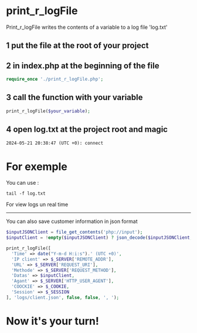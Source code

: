 # print_r_logFile
Print_r_logFile writes the contents of a variable to a log file 'log.txt'


## 1 put the file at the root of your project
## 2 in index.php at the beginning of the file
```php
require_once './print_r_logFile.php';
```
## 3 call the function with your variable
```php
print_r_logFile($your_variable);
```
## 4 open log.txt at the project root and magic
```txt
2024-05-21 20:38:47 (UTC +0): connect
```

# For exemple
You can use :
```shell
tail -f log.txt
```
For view logs un real time

---
You can also save customer information in json format
```php
$inputJSONClient = file_get_contents('php://input');
$inputClient = !empty($inputJSONClient) ? json_decode($inputJSONClient, TRUE) : false;

print_r_logFile([
  'Time' => date("Y-m-d H:i:s").' (UTC +0)',
  'IP client' => $_SERVER['REMOTE_ADDR'],
  'URL' => $_SERVER['REQUEST_URI'],
  'Methode' => $_SERVER['REQUEST_METHOD'],
  'Datas' => $inputClient,
  'Agant' => $_SERVER['HTTP_USER_AGENT'],
  'COOCKIE' => $_COOKIE,
  'Session' => $_SESSION
], 'logs/client.json', false, false, ', ');
```
# Now it's your turn!
